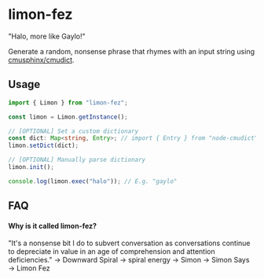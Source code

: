 # limon-fez

"Halo, more like Gaylo!"

Generate a random, nonsense phrase that rhymes with an input string using [cmusphinx/cmudict](https://github.com/cmusphinx/cmudict).

## Usage

```ts
import { Limon } from "limon-fez";

const limon = Limon.getInstance();

// [OPTIONAL] Set a custom dictionary
const dict: Map<string, Entry>; // import { Entry } from "node-cmudict";
limon.setDict(dict);

// [OPTIONAL] Manually parse dictionary
limon.init();

console.log(limon.exec("halo")); // E.g. "gaylo"
```

## FAQ

#### Why is it called limon-fez?

"It's a nonsense bit I do to subvert conversation as conversations continue to depreciate in value in an age of comprehension and attention deficiencies." → Downward Spiral → spiral energy → Simon → Simon Says → Limon Fez
